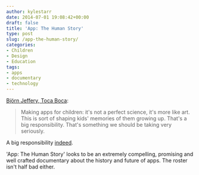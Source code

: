 ```yaml
---
author: kylestarr
date: 2014-07-01 19:08:42+00:00
draft: false
title: 'App: The Human Story'
type: post
slug: /app-the-human-story/
categories:
- Children
- Design
- Education
tags:
- apps
- documentary
- technology
---
```


[Björn Jeffery, Toca Boca](https://www.kickstarter.com/projects/appdocu/app-the-human-story):

> Making apps for children: it's not a perfect science, it's more like art. This is sort of shaping kids' memories of them growing up. That's a big responsibility. That's something we should be taking very seriously.

A big responsibility [indeed](https://twitter.com/_kylestarr/status/466586455167758336).

'App: The Human Story' looks to be an extremely compelling, promising and well crafted documentary about the history and future of apps. The roster isn't half bad either.
